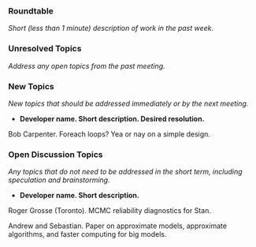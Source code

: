 ### Roundtable
_Short (less than 1 minute) description of work in the past week._


### Unresolved Topics
_Address any open topics from the past meeting._

### New Topics
_New topics that should be addressed immediately or by the next
meeting._

* __Developer name.  Short description.  Desired resolution.__

Bob Carpenter.  Foreach loops?  Yea or nay on a simple design.

### Open Discussion Topics
_Any topics that do not need to be addressed in the short term,
including speculation and brainstorming._

* __Developer name.  Short description.__

Roger Grosse (Toronto). MCMC reliability diagnostics for Stan.

Andrew and Sebastian.  Paper on approximate models, approximate algorithms, and faster computing for big models.